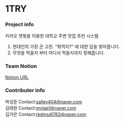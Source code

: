 # 1TRY

### Project info  <br/>
카카오 챗봇을 이용한 대학교 주변 맛집 추천 시스템
1. 현대인의 가장 큰 고민. "뭐먹지?" 에 대한 답을 찾아줍니다.  
2. 무엇을 먹을지 부터 어디서 먹을지까지 정해줍니다.

### Team Notion &nbsp;
[Notion URL](https://www.notion.so/SERP1CK-fc85ccf3343b49c884bcdfde3fb78318)

### Contributer info <br/>
박성준 Contact:salley404@naver.com <br/>
김태완 Contact:mytae1@naver.com <br/>
김가은 Contact:rkdmsdl782@naver.com <br/>
